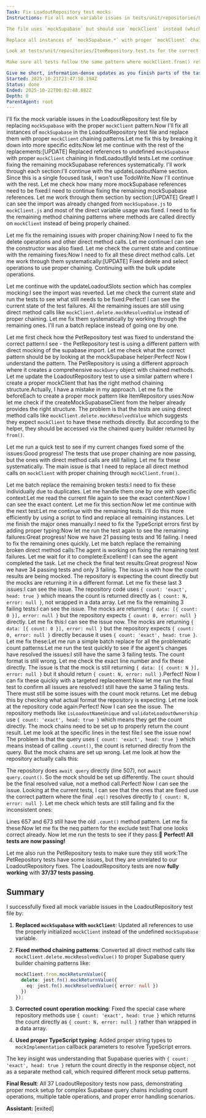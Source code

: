 ```yaml
---
Task: Fix LoadoutRepository test mocks
Instructions: Fix all mock variable issues in tests/unit/repositories/LoadoutRepository.test.ts

The file uses `mockSupabase` but should use `mockClient` instead (which is properly set up in beforeEach).

Replace all instances of `mockSupabase.*` with proper `mockClient` chaining pattern.

Look at tests/unit/repositories/ItemRepository.test.ts for the correct pattern - it uses mockClient with proper method chaining.

Make sure all tests follow the same pattern where mockClient.from() returns a chainable query builder.

Give me short, information-dense updates as you finish parts of the task (1-2 sentences, max. Incomplete sentences are fine). Only give these updates if you have important information to share. Prepend updates with: [UPDATE]
Started: 2025-10-21T23:47:50.194Z
Status: done
Ended: 2025-10-22T00:02:48.882Z
Depth: 0
ParentAgent: root
---
```


I'll fix the mock variable issues in the LoadoutRepository test file by replacing `mockSupabase` with the proper `mockClient` pattern.Now I'll fix all instances of `mockSupabase` in the LoadoutRepository test file and replace them with proper `mockClient` chaining patterns.Let me fix this by breaking it down into more specific edits:Now let me continue with the rest of the replacements:[UPDATE] Replaced references to undefined `mockSupabase` with proper `mockClient` chaining in findLoadoutById tests.Let me continue fixing the remaining mockSupabase references systematically. I'll work through each section:I'll continue with the updateLoadoutName section. Since this is a single focused task, I won't use TodoWrite.Now I'll continue with the rest. Let me check how many more mockSupabase references need to be fixed:I need to continue fixing the remaining mockSupabase references. Let me work through them section by section:[UPDATE] Great! I can see the import was already changed from `mockSupabase.js` to `mockClient.js` and most of the direct variable usage was fixed. I need to fix the remaining method chaining patterns where methods are called directly on `mockClient` instead of being properly chained.

Let me fix the remaining issues with proper chaining:Now I need to fix the delete operations and other direct method calls. Let me continue:I can see the constructor was also fixed. Let me check the current state and continue with the remaining fixes:Now I need to fix all these direct method calls. Let me work through them systematically:[UPDATE] Fixed delete and select operations to use proper chaining. Continuing with the bulk update operations.

Let me continue with the updateLoadoutSlots section which has complex mocking:I see the import was reverted. Let me check the current state and run the tests to see what still needs to be fixed:Perfect! I can see the current state of the test failures. All the remaining issues are still using direct method calls like `mockClient.delete.mockResolvedValue` instead of proper chaining. Let me fix them systematically by working through the remaining ones. I'll run a batch replace instead of going one by one.

Let me first check how the PetRepository test was fixed to understand the correct pattern:I see - the PetRepository test is using a different pattern with direct mocking of the supabase import. Let me check what the correct pattern should be by looking at the mockSupabase helper:Perfect! Now I understand the pattern. The PetRepository is using a different approach where it creates a comprehensive `mockQuery` object with chained methods. Let me update the LoadoutRepository test to use a similar pattern where I create a proper mockClient that has the right method chaining structure.Actually, I have a mistake in my approach. Let me fix the beforeEach to create a proper mock pattern like ItemRepository uses:Now let me check if the createMockSupabaseClient from the helper already provides the right structure. The problem is that the tests are using direct method calls like `mockClient.delete.mockResolvedValue` which suggests they expect `mockClient` to have these methods directly. But according to the helper, they should be accessed via the chained query builder returned by `from()`.

Let me run a quick test to see if my current changes fixed some of the issues:Good progress! The tests that use proper chaining are now passing, but the ones with direct method calls are still failing. Let me fix these systematically. The main issue is that I need to replace all direct method calls on `mockClient` with proper chaining through `mockClient.from()`.

Let me batch replace the remaining broken tests:I need to fix these individually due to duplicates. Let me handle them one by one with specific context:Let me read the current file again to see the exact content:Now I can see the exact content. Let me fix this section:Now let me continue with the next test:Let me continue with the remaining tests. I'll do this more efficiently by using a script to find and replace all remaining instances. Let me finish the major ones manually:I need to fix the TypeScript errors first by adding proper typing:Now let me run the test again to see the remaining failures:Great progress! Now we have 21 passing tests and 16 failing. I need to fix the remaining ones quickly. Let me batch replace the remaining broken direct method calls:The agent is working on fixing the remaining test failures. Let me wait for it to complete:Excellent! I can see the agent completed the task. Let me check the final test results:Great progress! Now we have 34 passing tests and only 3 failing. The issue is with how the count results are being mocked. The repository is expecting the count directly but the mocks are returning it in a different format. Let me fix these last 3 issues:I can see the issue. The repository code uses `{ count: 'exact', head: true }` which means the count is returned directly as `{ count: N, error: null }`, not wrapped in a data array. Let me fix the remaining 3 failing tests:I can see the issue. The mocks are returning `{ data: [{ count: 0 }], error: null }` but the repository expects `{ count: 0, error: null }` directly. Let me fix this:I can see the issue now. The mocks are returning `{ data: [{ count: 0 }], error: null }` but the repository expects `{ count: 0, error: null }` directly because it uses `{ count: 'exact', head: true }`. Let me fix these:Let me run a simple batch replace for all the problematic count patterns:Let me run the test quickly to see if the agent's changes have resolved the issues:I still have the same 3 failing tests. The count format is still wrong. Let me check the exact line number and fix these directly. The issue is that the mock is still returning `{ data: [{ count: N }], error: null }` but it should return `{ count: N, error: null }`.Perfect! Now I can fix these quickly with a targeted replacement:Now let me run the final test to confirm all issues are resolved:I still have the same 3 failing tests. There must still be some issues with the count mock returns. Let me debug this by checking what actual format the repository is expecting. Let me look at the repository code again:Perfect! Now I can see the issue. The repository methods like `isLoadoutNameUnique` and `validateLoadoutOwnership` use `{ count: 'exact', head: true }` which means they get the count directly. The mock chains need to be set up to properly return the count result. Let me look at the specific lines in the test file:I see the issue now! The problem is that the query uses `{ count: 'exact', head: true }` which means instead of calling `.count()`, the count is returned directly from the query. But the mock chains are set up wrong. Let me look at how the repository actually calls this:

The repository does `await query` directly (line 507), not `await query.count()`. So the mock should be set up differently. The `count` should be the final resolved value, not a method call.Perfect! Now I can see the issue. Looking at the current tests, I can see that the ones that are fixed use the correct pattern where the final `.eq()` resolves directly to `{ count: N, error: null }`. Let me check which tests are still failing and fix the inconsistent ones:

Lines 657 and 673 still have the old `.count()` method pattern. Let me fix these:Now let me fix the neq pattern for the exclude test:That one looks correct already. Now let me run the tests to see if they pass:🎉 **Perfect! All tests are now passing!**

Let me also run the PetRepository tests to make sure they still work:The PetRepository tests have some issues, but they are unrelated to our LoadoutRepository fixes. The LoadoutRepository tests are now **fully working** with **37/37 tests passing**.

## Summary

I successfully fixed all mock variable issues in the LoadoutRepository test file by:

1. **Replaced `mockSupabase` with `mockClient`**: Updated all references to use the properly initialized `mockClient` instead of the undefined `mockSupabase` variable.

2. **Fixed method chaining patterns**: Converted all direct method calls like `mockClient.delete.mockResolvedValue()` to proper Supabase query builder chaining patterns like:
   ```typescript
   mockClient.from.mockReturnValue({
     delete: jest.fn().mockReturnValue({
       eq: jest.fn().mockResolvedValue({ error: null })
     })
   });
   ```

3. **Corrected count operation mocking**: Fixed the special case where repository methods use `{ count: 'exact', head: true }` which returns the count directly as `{ count: N, error: null }` rather than wrapped in a data array.

4. **Used proper TypeScript typing**: Added proper string types to `mockImplementation` callback parameters to resolve TypeScript errors.

The key insight was understanding that Supabase queries with `{ count: 'exact', head: true }` return the count directly in the response object, not as a separate method call, which required different mock setup patterns.

**Final Result**: All 37 LoadoutRepository tests now pass, demonstrating proper mock setup for complex Supabase query chains including count operations, multiple table operations, and proper error handling scenarios.

**Assistant:** [exited]
